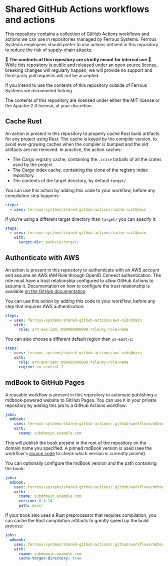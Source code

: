 # Shared GitHub Actions workflows and actions

This repository contains a collection of GitHub Actions workflows and actions
we can use in repositories managed by Ferrous Systems. Ferrous Systems
employees should prefer to use actions defined in this repository to reduce the
risk of supply-chain attacks.

🚨 **The contents of this repository are strictly meant for internal use** 🚨.
While this repository is public and released under an open source license,
breaking changes will regularly happen, we will provide no support and
third-party pull requests will not be accepted.

If you intend to use the contents of this repository outside of Ferrous Systems
we recommend forking.

The contents of this repository are licensed under either the MIT license or
the Apache-2.0 license, at your discretion.

## Cache Rust

An action is present in this repository to properly cache Rust build artifacts
for any project using Rust. The cache is keyed by the compiler version, to
avoid ever-growing caches when the compiler is bumped and the old artifacts are
not removed. In practice, the action caches:

* The Cargo registry cache, containing the `.crate` tarballs of all the crates
  used by the project.
* The Cargo index cache, containing the clone of the registry index repository.
* The contents of the target directory, by default `target/`.

You can use this action by adding this code to your workflow, before any
compilation step happens:

```yaml
steps:
  - uses: ferrous-systems/shared-github-actions/cache-rust@main
```

If you're using a different target directory than `target/` you can specify it:

```yaml
steps:
  - uses: ferrous-systems/shared-github-actions/cache-rust@main
    with:
      target-dir: path/to/target/
```

## Authenticate with AWS

An action is present in this repository to authenticate with an AWS account and
assume an AWS IAM Role through OpenID Connect authentication. The role must
have a trust relationship configured to allow GitHub Actions to assume it.
Documentation on how to configure the trust relationship is available [on the
GitHub documentation][github-aws-docs].

You can use this action by adding this code to your workflow, before any
step that requires AWS authentication:

```yaml
steps:
  - uses: ferrous-systems/shared-github-actions/aws-oidc@main
    with:
      role: arn:aws:iam::000000000000:role/my-role-name
```

You can also choose a different default region than `us-east-1`:

```yaml
steps:
  - uses: ferrous-systems/shared-github-actions/aws-oidc@main
    with:
      role: arn:aws:iam::000000000000:role/my-role-name
      region: eu-central-1
```

[github-aws-docs]: https://docs.github.com/en/actions/deployment/security-hardening-your-deployments/configuring-openid-connect-in-amazon-web-services

## mdBook to GitHub Pages

A reusable workflow is present in this repository to automate publishing a
mdbook-powered website to GitHub Pages. You can use it in your private
repository by adding this job to a GitHub Actions workflow:

```yaml
jobs:
  mdbook:
    uses: ferrous-systems/shared-github-actions/.github/workflows/mdbook-to-github-pages.yml@main
    with:
      cname: subdomain.example.com
```

This will publish the book present in the root of the repository on the domain
name you specified. A pinned mdBook version is used (see the workflow's [source
code] to check which version is currently pinned).

[source code]: https://github.com/ferrous-systems/shared-github-actions/blob/main/.github/workflows/mdbook-to-github-pages.yml

You can optionally configure the mdBook version and the path containing the
book:

```yaml
jobs:
  mdbook:
    uses: ferrous-systems/shared-github-actions/.github/workflows/mdbook-to-github-pages.yml@main
    with:
      cname: subdomain.example.com
      version: 0.4.14
      path: docs/
```

If your book also uses a Rust preprocessor that requires compilation, you can
cache the Rust compilation artifacts to greatly speed up the build process:

```yaml
jobs:
  mdbook:
    uses: ferrous-systems/shared-github-actions/.github/workflows/mdbook-to-github-pages.yml@main
    with:
      cname: subdomain.example.com
      cache-target-directory: true
```
